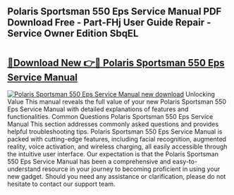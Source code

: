 ## Polaris Sportsman 550 Eps Service Manual PDF Download Free - Part-FHj User Guide Repair - Service Owner Edition SbqEL

# <h2><a href="http://bc47871.oget.top/?id=Polaris+Sportsman+550+Eps+Service+Manual">🔗Download New 👉🔴 Polaris Sportsman 550 Eps Service Manual</a></h2>

[![Polaris Sportsman 550 Eps Service Manual new download](https://i.imgur.com/5g1atiW.png)](http://bc47871.oget.top/?id=Polaris+Sportsman+550+Eps+Service+Manual)
Unlocking Value This manual reveals the full value of your new Polaris Sportsman 550 Eps Service Manual with detailed explanations of features and functionalities. Common Questions Polaris Sportsman 550 Eps Service Manual This section addresses commonly asked questions and provides helpful troubleshooting tips. Polaris Sportsman 550 Eps Service Manual is packed with cutting-edge features, including facial recognition, augmented reality, voice activation, and wireless charging, all easily accessible through the intuitive user interface. Our expectation is that the Polaris Sportsman 550 Eps Service Manual has been a comprehensive and easy-to-understand resource in your journey to becoming proficient in using your new gadget. Should you need any assistance or clarification, please do not hesitate to contact our support team.
